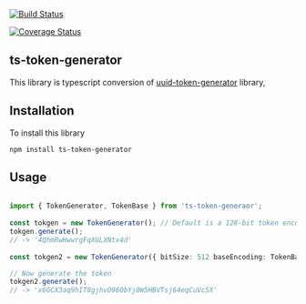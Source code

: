 [![Build Status](https://travis-ci.org/CodeSnooker/ts-token-generator.svg?branch=master)](https://travis-ci.org/CodeSnooker/ts-token-generator)

[![Coverage Status](https://coveralls.io/repos/github/CodeSnooker/ts-token-generator/badge.svg?branch=master)](https://coveralls.io/github/CodeSnooker/ts-token-generator?branch=master)

ts-token-generator
---
This library is typescript conversion of [uuid-token-generator](https://www.npmjs.com/package/uuid-token-generator) library,


Installation
---

To install this library 
```
npm install ts-token-generator
```

Usage
---

```typescript

import { TokenGenerator, TokenBase } from 'ts-token-generaor';
 
const tokgen = new TokenGenerator(); // Default is a 128-bit token encoded in base58
tokgen.generate();
// -> '4QhmRwHwwrgFqXULXNtx4d'
 
const tokgen2 = new TokenGenerator({ bitSize: 512 baseEncoding: TokenBase.BASE62 });

// Now generate the token
tokgen2.generate();
// -> 'x6GCX3aq9hIT8gjhvO96ObYj0W5HBVTsj64eqCuVc5X'
```